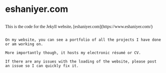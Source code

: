# eshaniyer.com

<style>
p.normal {
  line-height: 3.0;
  font-family: "Times New Roman", Times, serif;
}
</style>

<p class="normal">
	This is the code for the Jekyll website, [eshaniyer.com](https://www.eshaniyer.com/)

	On my website, you can see a portfolio of all the projects I have done or am working on.

	More importantly though, it hosts my electronic résumé or CV. 

	If there are any issues with the loading of the website, please post an issue so I can quickly fix it.
</p>

